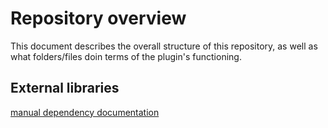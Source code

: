 # Repository overview
This document describes the overall structure of this repository, as well as
what folders/files doin terms of the plugin's functioning.

## External libraries
[manual dependency documentation](manual_dependencies.md)
